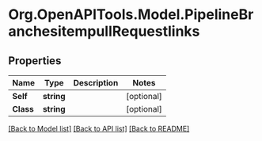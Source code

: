 # Org.OpenAPITools.Model.PipelineBranchesitempullRequestlinks

## Properties

Name | Type | Description | Notes
------------ | ------------- | ------------- | -------------
**Self** | **string** |  | [optional] 
**Class** | **string** |  | [optional] 

[[Back to Model list]](../../README.md#documentation-for-models) [[Back to API list]](../../README.md#documentation-for-api-endpoints) [[Back to README]](../../README.md)

